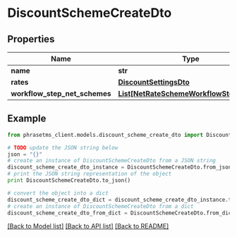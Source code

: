 # DiscountSchemeCreateDto

## Properties

| Name                          | Type                                                                            | Description | Notes      |
| ----------------------------- | ------------------------------------------------------------------------------- | ----------- | ---------- |
| **name**                      | **str**                                                                         |             |
| **rates**                     | [**DiscountSettingsDto**](DiscountSettingsDto.md)                               |             | [optional] |
| **workflow_step_net_schemes** | [**List[NetRateSchemeWorkflowStepCreate]**](NetRateSchemeWorkflowStepCreate.md) |             | [optional] |

## Example

```python
from phrasetms_client.models.discount_scheme_create_dto import DiscountSchemeCreateDto

# TODO update the JSON string below
json = "{}"
# create an instance of DiscountSchemeCreateDto from a JSON string
discount_scheme_create_dto_instance = DiscountSchemeCreateDto.from_json(json)
# print the JSON string representation of the object
print DiscountSchemeCreateDto.to_json()

# convert the object into a dict
discount_scheme_create_dto_dict = discount_scheme_create_dto_instance.to_dict()
# create an instance of DiscountSchemeCreateDto from a dict
discount_scheme_create_dto_from_dict = DiscountSchemeCreateDto.from_dict(discount_scheme_create_dto_dict)
```

[[Back to Model list]](../README.md#documentation-for-models) [[Back to API list]](../README.md#documentation-for-api-endpoints) [[Back to README]](../README.md)
